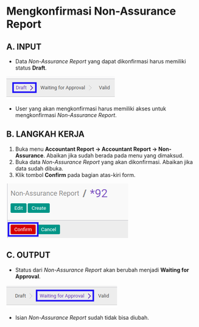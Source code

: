# Mengkonfirmasi Non-Assurance Report

## A. INPUT

* Data *Non-Assurance Report* yang dapat dikonfirmasi harus memiliki status **Draft**.

![](../../img/non-assurance-report/status-draft.png)

* User yang akan mengkonfirmasi harus memiliki akses untuk mengkonfirmasi *Non-Assurance Report*.

## B. LANGKAH KERJA

1. Buka menu **Accountant Report -> Accountant Report -> Non-Assurance**. Abaikan jika sudah berada pada menu yang dimaksud.
2. Buka data *Non-Assurance Report* yang akan dikonfirmasi. Abaikan jika data sudah dibuka.
3. Klik tombol **Confirm** pada bagian atas-kiri form.

![](../../img/non-assurance-report/tombol-confirm.png)

## C. OUTPUT

* Status dari *Non-Assurance Report* akan berubah menjadi **Waiting for Approval**.

![](../../img/non-assurance-report/status-waiting-for-approval.png)

* Isian *Non-Assurance Report* sudah tidak bisa diubah.
